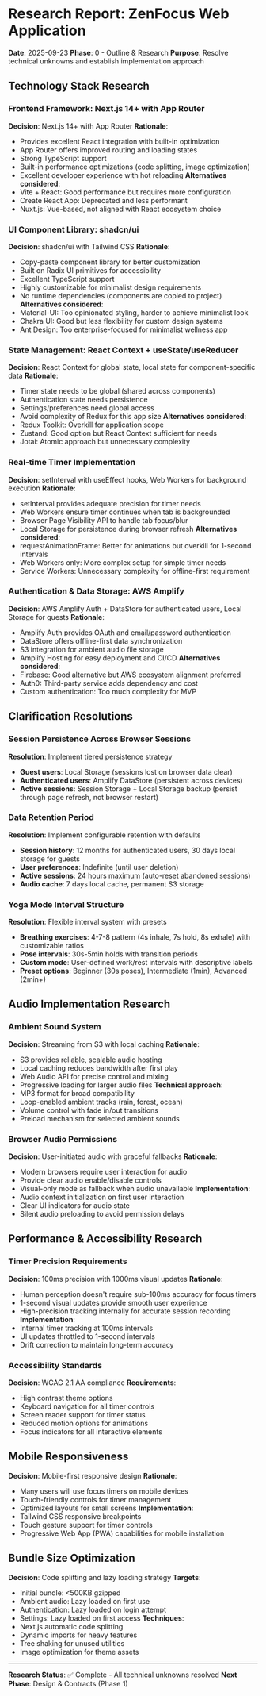 # Research Report: ZenFocus Web Application

**Date**: 2025-09-23
**Phase**: 0 - Outline & Research
**Purpose**: Resolve technical unknowns and establish implementation approach

## Technology Stack Research

### Frontend Framework: Next.js 14+ with App Router
**Decision**: Next.js 14+ with App Router
**Rationale**:
- Provides excellent React integration with built-in optimization
- App Router offers improved routing and loading states
- Strong TypeScript support
- Built-in performance optimizations (code splitting, image optimization)
- Excellent developer experience with hot reloading
**Alternatives considered**:
- Vite + React: Good performance but requires more configuration
- Create React App: Deprecated and less performant
- Nuxt.js: Vue-based, not aligned with React ecosystem choice

### UI Component Library: shadcn/ui
**Decision**: shadcn/ui with Tailwind CSS
**Rationale**:
- Copy-paste component library for better customization
- Built on Radix UI primitives for accessibility
- Excellent TypeScript support
- Highly customizable for minimalist design requirements
- No runtime dependencies (components are copied to project)
**Alternatives considered**:
- Material-UI: Too opinionated styling, harder to achieve minimalist look
- Chakra UI: Good but less flexibility for custom design systems
- Ant Design: Too enterprise-focused for minimalist wellness app

### State Management: React Context + useState/useReducer
**Decision**: React Context for global state, local state for component-specific data
**Rationale**:
- Timer state needs to be global (shared across components)
- Authentication state needs persistence
- Settings/preferences need global access
- Avoid complexity of Redux for this app size
**Alternatives considered**:
- Redux Toolkit: Overkill for application scope
- Zustand: Good option but React Context sufficient for needs
- Jotai: Atomic approach but unnecessary complexity

### Real-time Timer Implementation
**Decision**: setInterval with useEffect hooks, Web Workers for background execution
**Rationale**:
- setInterval provides adequate precision for timer needs
- Web Workers ensure timer continues when tab is backgrounded
- Browser Page Visibility API to handle tab focus/blur
- Local Storage for persistence during browser refresh
**Alternatives considered**:
- requestAnimationFrame: Better for animations but overkill for 1-second intervals
- Web Workers only: More complex setup for simple timer needs
- Service Workers: Unnecessary complexity for offline-first requirement

### Authentication & Data Storage: AWS Amplify
**Decision**: AWS Amplify Auth + DataStore for authenticated users, Local Storage for guests
**Rationale**:
- Amplify Auth provides OAuth and email/password authentication
- DataStore offers offline-first data synchronization
- S3 integration for ambient audio file storage
- Amplify Hosting for easy deployment and CI/CD
**Alternatives considered**:
- Firebase: Good alternative but AWS ecosystem alignment preferred
- Auth0: Third-party service adds dependency and cost
- Custom authentication: Too much complexity for MVP

## Clarification Resolutions

### Session Persistence Across Browser Sessions
**Resolution**: Implement tiered persistence strategy
- **Guest users**: Local Storage (sessions lost on browser data clear)
- **Authenticated users**: Amplify DataStore (persistent across devices)
- **Active sessions**: Session Storage + Local Storage backup (persist through page refresh, not browser restart)

### Data Retention Period
**Resolution**: Implement configurable retention with defaults
- **Session history**: 12 months for authenticated users, 30 days local storage for guests
- **User preferences**: Indefinite (until user deletion)
- **Active sessions**: 24 hours maximum (auto-reset abandoned sessions)
- **Audio cache**: 7 days local cache, permanent S3 storage

### Yoga Mode Interval Structure
**Resolution**: Flexible interval system with presets
- **Breathing exercises**: 4-7-8 pattern (4s inhale, 7s hold, 8s exhale) with customizable ratios
- **Pose intervals**: 30s-5min holds with transition periods
- **Custom mode**: User-defined work/rest intervals with descriptive labels
- **Preset options**: Beginner (30s poses), Intermediate (1min), Advanced (2min+)

## Audio Implementation Research

### Ambient Sound System
**Decision**: Streaming from S3 with local caching
**Rationale**:
- S3 provides reliable, scalable audio hosting
- Local caching reduces bandwidth after first play
- Web Audio API for precise control and mixing
- Progressive loading for larger audio files
**Technical approach**:
- MP3 format for broad compatibility
- Loop-enabled ambient tracks (rain, forest, ocean)
- Volume control with fade in/out transitions
- Preload mechanism for selected ambient sounds

### Browser Audio Permissions
**Decision**: User-initiated audio with graceful fallbacks
**Rationale**:
- Modern browsers require user interaction for audio
- Provide clear audio enable/disable controls
- Visual-only mode as fallback when audio unavailable
**Implementation**:
- Audio context initialization on first user interaction
- Clear UI indicators for audio state
- Silent audio preloading to avoid permission delays

## Performance & Accessibility Research

### Timer Precision Requirements
**Decision**: 100ms precision with 1000ms visual updates
**Rationale**:
- Human perception doesn't require sub-100ms accuracy for focus timers
- 1-second visual updates provide smooth user experience
- High-precision tracking internally for accurate session recording
**Implementation**:
- Internal timer tracking at 100ms intervals
- UI updates throttled to 1-second intervals
- Drift correction to maintain long-term accuracy

### Accessibility Standards
**Decision**: WCAG 2.1 AA compliance
**Requirements**:
- High contrast theme options
- Keyboard navigation for all timer controls
- Screen reader support for timer status
- Reduced motion options for animations
- Focus indicators for all interactive elements

## Mobile Responsiveness
**Decision**: Mobile-first responsive design
**Rationale**:
- Many users will use focus timers on mobile devices
- Touch-friendly controls for timer management
- Optimized layouts for small screens
**Implementation**:
- Tailwind CSS responsive breakpoints
- Touch gesture support for timer controls
- Progressive Web App (PWA) capabilities for mobile installation

## Bundle Size Optimization
**Decision**: Code splitting and lazy loading strategy
**Targets**:
- Initial bundle: <500KB gzipped
- Ambient audio: Lazy loaded on first use
- Authentication: Lazy loaded on login attempt
- Settings: Lazy loaded on first access
**Techniques**:
- Next.js automatic code splitting
- Dynamic imports for heavy features
- Tree shaking for unused utilities
- Image optimization for theme assets

---

**Research Status**: ✅ Complete - All technical unknowns resolved
**Next Phase**: Design & Contracts (Phase 1)